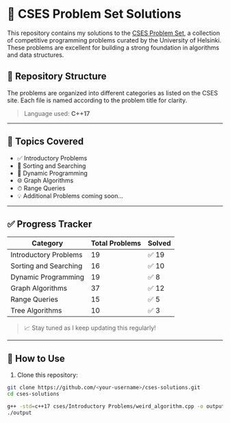 # 🚀 CSES Problem Set Solutions

This repository contains my solutions to the [CSES Problem Set](https://cses.fi/problemset/), a collection of competitive programming problems curated by the University of Helsinki. These problems are excellent for building a strong foundation in algorithms and data structures.

## 📁 Repository Structure

The problems are organized into different categories as listed on the CSES site. Each file is named according to the problem title for clarity.


> Language used: **C++17**

---

## 📌 Topics Covered

- ✅ Introductory Problems  
- 🔄 Sorting and Searching  
- 🧠 Dynamic Programming  
- 🌐 Graph Algorithms  
- ⏱ Range Queries  
- 💡 Additional Problems coming soon...

---

## ✅ Progress Tracker

| Category                  | Total Problems | Solved |
|--------------------------|----------------|--------|
| Introductory Problems    | 19             | ✅ 19  |
| Sorting and Searching    | 16             | ✅ 10  |
| Dynamic Programming      | 19             | ✅ 8   |
| Graph Algorithms         | 37             | ✅ 12  |
| Range Queries            | 15             | ✅ 5   |
| Tree Algorithms          | 10             | ✅ 3   |

> 📈 Stay tuned as I keep updating this regularly!

---

## 📂 How to Use

1. Clone this repository:
```bash
git clone https://github.com/<your-username>/cses-solutions.git
cd cses-solutions

g++ -std=c++17 cses/Introductory Problems/weird_algorithm.cpp -o output
./output


